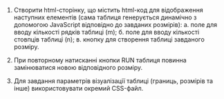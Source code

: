 1. Створити html-сторінку, що містить html-код для відображення
наступних елементів (сама таблиця генерується динамічно з допомогою
JavaScript відповідно до завданих розмірів):
а. поле для вводу кількості рядків таблиці (m);
б. поле для вводу кількості стовпців таблиці (n);
в. кнопку для створення таблиці завданого розміру.

2. При повторному натисканні кнопки RUN таблиця повинна
замінюватися новою відповідного розміру.

3. Для завдання параметрів візуалізації таблиці (границь, розмірів та інше)
використовувати окремий CSS-файл.
